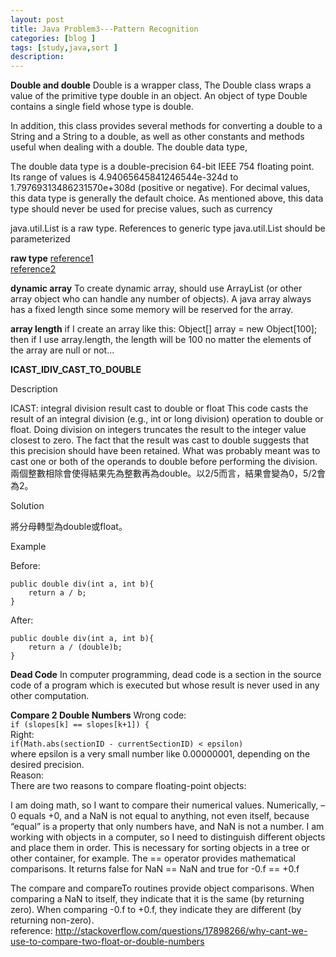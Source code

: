 ```yaml
---
layout: post
title: Java Problem3---Pattern Recognition
categories: [blog ]
tags: [study,java,sort ]
description: 
--- 
```


 **Double and double**
 Double is a wrapper class,
The Double class wraps a value of the primitive type double in an object. An object of type Double contains
a single field whose type is double.

In addition, this class provides several methods for converting a double to a String and a String to a double,
as well as other constants and methods useful when dealing with a double.
The double data type,

The double data type is a double-precision 64-bit IEEE 754 floating point. Its range of values is 
4.94065645841246544e-324d to 1.79769313486231570e+308d (positive or negative). For decimal values, this data
type is generally the default choice. As mentioned above, this data type should never be used for precise values,
such as currency

java.util.List is a raw type. References to generic type java.util.List<E> should be parameterized

**raw type**
[reference1](http://stackoverflow.com/questions/2770321/what-is-a-raw-type-and-why-shouldnt-we-use-it)  
[reference2](http://www.herongyang.com/Java/Generic-Class-Raw-Generic-Parameterized-Type.html)    

**dynamic array**
To create dynamic array, should use ArrayList (or other array object who can handle any number of objects). A java array always has a fixed length since some memory will be reserved for the array.

**array length**
if I create an array like this: 
Object[] array = new Object[100];
then if I use array.length, the length will be 100 no matter the elements of the array are null or not...

**ICAST_IDIV_CAST_TO_DOUBLE**

Description

ICAST: integral division result cast to double or float 
This code casts the result of an integral division (e.g., int or long division) operation to double or float. Doing division on integers truncates the result to the integer value closest to zero. The fact that the result was cast to double suggests that this precision should have been retained. What was probably meant was to cast one or both of the operands to double before performing the division. 
兩個整數相除會使得結果先為整數再為double。以2/5而言，結果會變為0，5/2會為2。

Solution

將分母轉型為double或float。

Example

Before:

	public double div(int a, int b){
		return a / b;
	}
After:

	public double div(int a, int b){
		return a / (double)b;
	}

**Dead Code**
In computer programming, dead code is a section in the source code of a program which is executed but whose result is never used in any other computation.

**Compare 2 Double Numbers**
 Wrong code:  
 ``if (slopes[k] == slopes[k+1]) {``  
 Right:   
 ``if(Math.abs(sectionID - currentSectionID) < epsilon)``  
where epsilon is a very small number like 0.00000001, depending on the desired precision.  
Reason:  
There are two reasons to compare floating-point objects:  

I am doing math, so I want to compare their numerical values. Numerically, –0 equals +0, and a NaN is not equal to anything, not even   itself, because “equal” is a property that only numbers have, and NaN is not a number.
I am working with objects in a computer, so I need to distinguish different objects and place them in order. This is necessary for   sorting objects in a tree or other container, for example.
The == operator provides mathematical comparisons. It returns false for NaN == NaN and true for -0.f == +0.f  

The compare and compareTo routines provide object comparisons. When comparing a NaN to itself, they indicate that it is the same (by   returning zero). When comparing -0.f to +0.f, they indicate they are different (by returning non-zero).  
reference: http://stackoverflow.com/questions/17898266/why-cant-we-use-to-compare-two-float-or-double-numbers  
